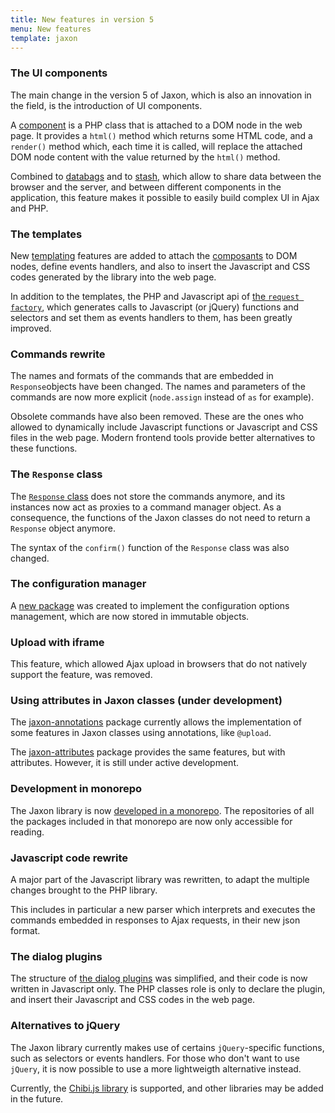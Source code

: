 ```yaml
---
title: New features in version 5
menu: New features
template: jaxon
---
```


### The UI components

The main change in the version 5 of Jaxon, which is also an innovation in the field, is the introduction of UI components.

A [component](../../components/node-components.html) is a PHP class that is attached to a DOM node in the web page.
It provides a `html()` method which returns some HTML code, and a `render()` method which, each time it is called, will replace the attached DOM node content with the value returned by the `html()` method.

Combined to [databags](../../components/databags.html) and to [stash](../../components/stash.html), which allow to share data between the browser and the server, and between different components in the application, this feature makes it possible to easily build complex UI in Ajax and PHP.

### The templates

New [templating](../../ui-features/templates.html) features are added to attach the [composants](../../components/node-components.html) to DOM nodes, define events handlers, and also to insert the Javascript and CSS codes generated by the library into the web page.

In addition to the templates, the PHP and Javascript api of [the `request factory`](../../ui-features/call-factories.html), which generates calls to Javascript (or jQuery) functions and selectors and set them as events handlers to them, has been greatly improved.

### Commands rewrite

The names and formats of the commands that are embedded in `Response`objects have been changed.
The names and parameters of the commands are now more explicit (`node.assign` instead of `as` for example).

Obsolete commands have also been removed. These are the ones who allowed to dynamically include Javascript functions or Javascript and CSS files in the web page.
Modern frontend tools provide better alternatives to these functions.

### The `Response` class

The [`Response` class](../../requests/responses.html) does not store the commands anymore, and its instances now act as proxies to a command manager object.
As a consequence, the functions of the Jaxon classes do not need to return a `Response` object anymore.

The syntax of the `confirm()` function of the `Response` class was also changed.

### The configuration manager

A [new package](https://github.com/jaxon-php/jaxon-config) was created to implement the configuration options management, which are now stored in immutable objects.

### Upload with iframe

This feature, which allowed Ajax upload in browsers that do not natively support the feature, was removed.

### Using attributes in Jaxon classes (under development)

The [jaxon-annotations](https://github.com/jaxon-php/jaxon-annotations) package currently allows the implementation of some features in Jaxon classes using annotations, like `@upload`.

The [jaxon-attributes](https://github.com/jaxon-php/jaxon-attributes) package provides the same features, but with attributes.
However, it is still under active development.

### Development in monorepo

The Jaxon library is now [developed in a monorepo](https://github.com/jaxon-php/jaxon-mono).
The repositories of all the packages included in that monorepo are now only accessible for reading.

### Javascript code rewrite

A major part of the Javascript library was rewritten, to adapt the multiple changes brought to the PHP library.

This includes in particular a new parser which interprets and executes the commands embedded in responses to Ajax requests, in their new json format.

### The dialog plugins

The structure of [the dialog plugins](../../ui-features/dialogs.html) was simplified, and their code is now written in Javascript only.
The PHP classes role is only to declare the plugin, and insert their Javascript and CSS codes in the web page.

### Alternatives to jQuery

The Jaxon library currently makes use of certains `jQuery`-specific functions, such as selectors or events handlers.
For those who don't want to use `jQuery`, it is now possible to use a more lightweigth alternative instead.

Currently, the [Chibi.js library](https://github.com/kylebarrow/chibi) is supported, and other libraries may be added in the future.
